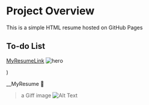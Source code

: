 # Project Overview

This is a simple HTML resume hosted on GitHub Pages

## To-do List

[MyResumeLink](https://fardosa-ibrahim.github.io/myResume/)
![hero](https://user-images.githubusercontent.com/99390171/182027304-88c3ffb2-035f-48b8-b3d5-79e5069760a8.jpg)

)

__MyResume
:pray:
>a Giff image
![Alt Text](https://media.giphy.com/media/vFKqnCdLPNOKc/giphy.gif)
